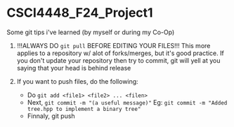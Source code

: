 # CSCI4448_F24_Project1

Some git tips i've learned (by myself or during my Co-Op)

1. !!!ALWAYS DO `git pull` BEFORE EDITING YOUR FILES!!!
This more applies to a repository w/ alot of forks/merges, but it's good practice. If you don't update your repository then try to commit, git will yell at you saying that your head is behind release

2. If you want to push files, do the following:
   - Do `git add <file1> <file2> ... <filen>`
   - Next, `git commit -m "(a useful message)"`
      Eg: `git commit -m "Added tree.hpp to implement a binary tree"`
   - Finnaly, git push
